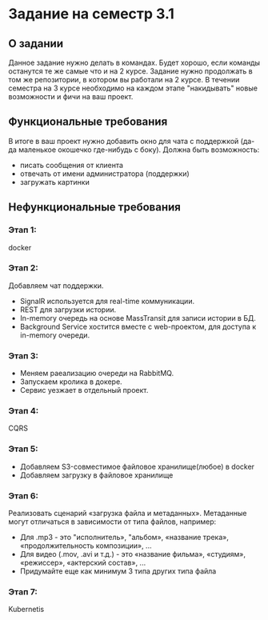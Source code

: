 # Задание на семестр 3.1

## О задании
Данное задание нужно делать в командах. 
Будет хорошо, если команды останутся те же самые что и на 2 курсе. 
Задание нужно продолжать в том же репозитории, в котором вы работали на 2 курсе.
В течении семестра на 3 курсе необходимо на каждом этапе "накидывать" новые возможности и фичи на ваш проект. 

## Функциональные требования
В итоге в ваш проект нужно добавить окно для чата с поддержкой (да-да маленькое окошечко где-нибудь с боку). 
Должна быть возможность:
- писать сообщения от клиента
- отвечать от имени администратора (поддержки)
- загружать картинки

## Нефункциональные требования
### Этап 1:
docker

### Этап 2:
Добавляем чат поддержки.
- SignalR используется для real-time коммуникации.
- REST для загрузки истории.
- In-memory очередь на основе MassTransit для записи истории в БД.
- Background Service хостится вместе с web-проектом, для доступа к in-memory очереди.

### Этап 3:
- Меняем раеализацию очереди на RabbitMQ.
- Запускаем кролика в докере.
- Сервис уезжает в отдельный проект.

### Этап 4:
CQRS

### Этап 5:
- Добавляем S3-совместимое файловое хранилище(любое) в docker
- Добавляем загрузку в файловое хранилище

### Этап 6:
Реализовать сценарий «загрузка файла и метаданных». Метаданные могут отличаться в зависимости от типа файлов, например:
- Для .mp3 - это "исполнитель», "альбом», «название трека», «продолжительность композиции», ...
- Для видео (.mov, .avi и т.д.) - это «название фильма», «студиям», «режиссер», «актерский состав», ...
- Придумайте еще как минимум 3 типа других типа файла

### Этап 7:
Kubernetis

